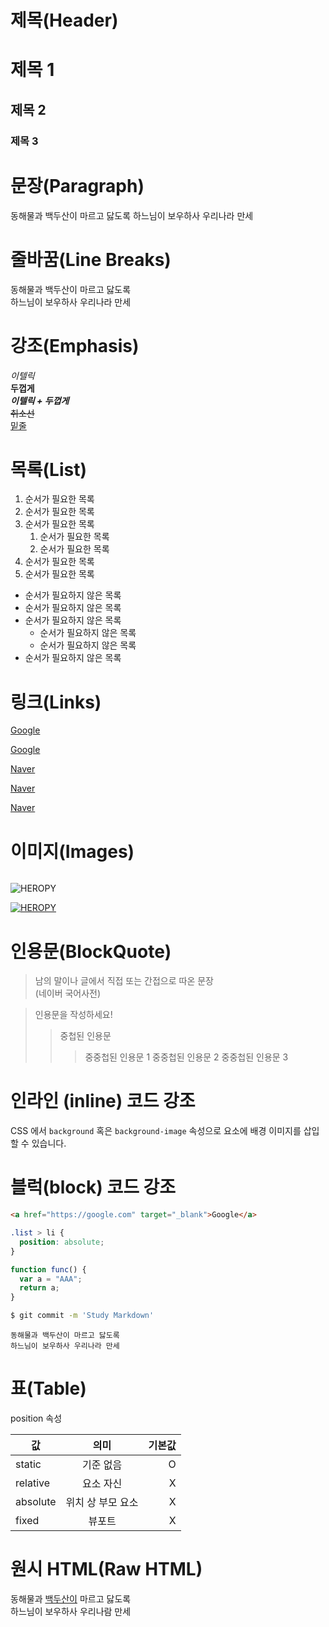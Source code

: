 # 제목(Header)

# 제목 1

## 제목 2

### 제목 3

# 문장(Paragraph)

동해물과 백두산이 마르고 닳도록
하느님이 보우하사 우리나라 만세

# 줄바꿈(Line Breaks)

동해물과 백두산이 마르고 닳도록 <br/>
하느님이 보우하사 우리나라 만세

# 강조(Emphasis)

_이텔릭_<br/>
**두껍게**  
**_이텔릭 + 두껍게_**  
~~취소선~~  
<u>밑줄</u>

# 목록(List)

1. 순서가 필요한 목록
1. 순서가 필요한 목록
1. 순서가 필요한 목록
   1. 순서가 필요한 목록
   1. 순서가 필요한 목록
1. 순서가 필요한 목록
1. 순서가 필요한 목록

- 순서가 필요하지 않은 목록
- 순서가 필요하지 않은 목록
- 순서가 필요하지 않은 목록
  - 순서가 필요하지 않은 목록
  - 순서가 필요하지 않은 목록
- 순서가 필요하지 않은 목록

# 링크(Links)

<a href="https://google.com">Google</a>

[Google](https://google.com)

<a href="https://naver.com" title="NAVER로 이동!">Naver</a>

[Naver](https://naver.com "NAVER로 이동!")

<a href="https://naver.com" title="NAVER로 이동!" target="_blank">Naver</a>

# 이미지(Images)

![]()

![HEROPY](https://heropy.blog/css/images/logo.png)

[![HEROPY](https://heropy.blog/css/images/logo.png)](https://heropy.blog/)

# 인용문(BlockQuote)

> 남의 말이나 글에서 직접 또는 간접으로 따온 문장  
> (네이버 국어사전)

> 인용문을 작성하세요!
>
> > 중첩된 인용문
> >
> > > 중중첩된 인용문 1
> > > 중중첩된 인용문 2
> > > 중중첩된 인용문 3

# 인라인 (inline) 코드 강조

CSS 에서 `background` 혹은 `background-image` 속성으로 요소에 배경 이미지를 삽입할 수 있습니다.

# 블럭(block) 코드 강조

```html
<a href="https://google.com" target="_blank">Google</a>
```

```css
.list > li {
  position: absolute;
}
```

```javascript
function func() {
  var a = "AAA";
  return a;
}
```

```bash
$ git commit -m 'Study Markdown'
```

```plaintext
동해물과 백두산이 마르고 닳도록
하느님이 보우하사 우리나라 만세
```

# 표(Table)

position 속성

| 값       |       의미        | 기본값 |
| -------- | :---------------: | -----: |
| static   |     기준 없음     |      O |
| relative |     요소 자신     |      X |
| absolute | 위치 상 부모 요소 |      X |
| fixed    |      뷰포트       |      X |

# 원시 HTML(Raw HTML)

동해물과 <span style="text-decoration: underline;">백두산이</span> 마르고 닳도록<br/>
하느님이 보우하사 우리나람 만세

